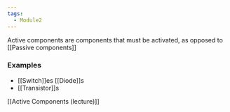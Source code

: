 ```yaml
---
tags:
  - Module2
---
```


Active components are components that must be activated, as opposed to [[Passive components]]

### Examples
- [[Switch]]es
  [[Diode]]s
- [[Transistor]]s

[[Active Components (lecture)]]